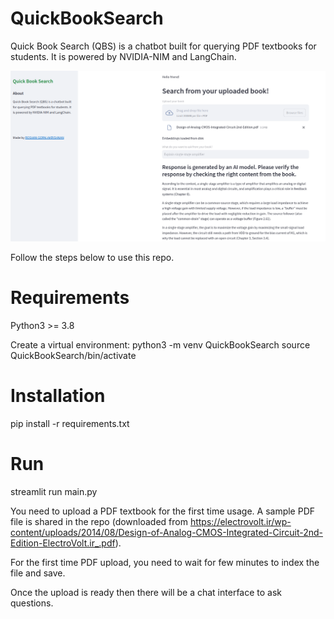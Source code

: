 # QuickBookSearch
Quick Book Search (QBS) is a chatbot built for querying PDF textbooks for students. It is powered by NVIDIA-NIM and LangChain.

![streamlit_app](https://github.com/roshan-gopalakrishnan/QuickBookSearch/blob/main/streamlit_app.png)

Follow the steps below to use this repo.

# Requirements
Python3 >= 3.8

Create a virtual environment:
python3 -m venv QuickBookSearch
source QuickBookSearch/bin/activate

# Installation

pip install -r requirements.txt

# Run

streamlit run main.py

You need to upload a PDF textbook for the first time usage. A sample PDF file is shared in the repo (downloaded from https://electrovolt.ir/wp-content/uploads/2014/08/Design-of-Analog-CMOS-Integrated-Circuit-2nd-Edition-ElectroVolt.ir_.pdf).

For the first time PDF upload, you need to wait for few minutes to index the file and save.

Once the upload is ready then there will be a chat interface to ask questions. 
